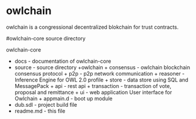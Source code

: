 # owlchain 
owlchain is a congressional decentralized blokchain for trust contracts.

#owlchain-core source directory

owlchain-core
  + docs          - documentation of owlchain-core
  + source        - source directory
      +owlchain
        + consensus   - owlchain blockchain consensus protocol
        + p2p         - p2p network communication
        + reasoner    - Inference Engine for OWL 2.0 profile 
        + store       - data store using SQL and MessagePack
        + api         - rest api
        + transaction - transaction of vote, proposal and remittance
        + ui          - web application User interface for Owlchain
        + appmain.d   - boot up module 
  + dub.sdl       - project build file
  + readme.md     - this file

